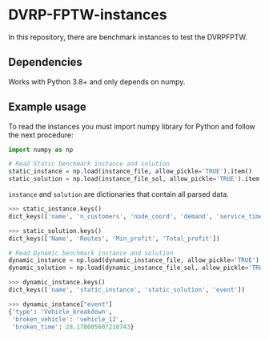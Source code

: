 # DVRP-FPTW-instances
In this repository, there are benchmark instances to test the DVRPFPTW.

## Dependencies
Works with Python 3.8+ and only depends on numpy.

## Example usage

To read the instances you must import numpy library for Python and follow the next procedure:
```python
import numpy as np

# Read Static benchmark instance and solution
static_instance = np.load(instance_file, allow_pickle='TRUE').item()
static_solution = np.load(instance_file_sol, allow_pickle='TRUE').item()
```

`instance` and `solution` are dictionaries that contain all parsed data. 
``` python
>>> static_instance.keys()
dict_keys(['name', 'n_customers', 'node_coord', 'demand', 'service_time', 'edge_weight', 'revenue', 'vehicles', 'capacity', 'autonomy', 'time_window'])

>>> static_solution.keys()
dict_keys(['Name', 'Routes', 'Min_profit', 'Total_profit'])
```
``` python
# Read Dynamic benchmark instance and solution 
dynamic_instance = np.load(dynamic_instance_file, allow_pickle='TRUE').item()
dynamic_solution = np.load(dynamic_instance_file_sol, allow_pickle='TRUE').item()

>>> dynamic_instance.keys()
dict_keys(['name', 'static_instance', 'static_solution', 'event'])

>>> dynamic_instance["event"] 
{'type': 'Vehicle_breakdown',
 'broken_vehicle': 'vehicle_12',
 'broken_time': 28.178005607210743}
```

